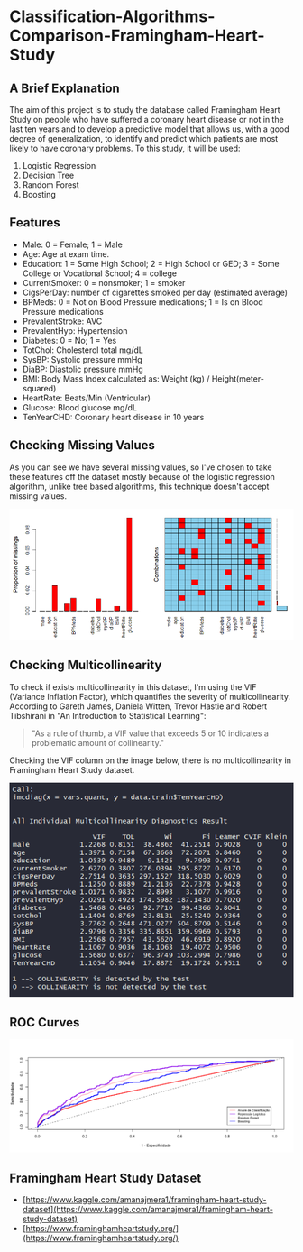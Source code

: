 # Classification-Algorithms-Comparison-Framingham-Heart-Study

## A Brief Explanation
The aim of this project is to study the database called Framingham Heart Study on people who have suffered a coronary heart disease or not in the last ten years and to develop a predictive model that allows us, with a good degree of generalization, to identify and predict which patients are most likely to have coronary problems. To this study, it will be used:

1. Logistic Regression
2. Decision Tree
3. Random Forest
4. Boosting

## Features
- Male: 0 = Female; 1 = Male
- Age: Age at exam time.
- Education: 1 = Some High School; 2 = High School or GED; 3 = Some College or Vocational School; 4 = college
- CurrentSmoker: 0 = nonsmoker; 1 = smoker
- CigsPerDay: number of cigarettes smoked per day (estimated average)
- BPMeds: 0 = Not on Blood Pressure medications; 1 = Is on Blood Pressure medications
- PrevalentStroke: AVC
- PrevalentHyp: Hypertension
- Diabetes: 0 = No; 1 = Yes
- TotChol: Cholesterol total mg/dL
- SysBP: Systolic pressure mmHg
- DiaBP: Diastolic pressure mmHg
- BMI: Body Mass Index calculated as: Weight (kg) / Height(meter-squared)
- HeartRate: Beats/Min (Ventricular)
- Glucose: Blood glucose mg/dL
- TenYearCHD: Coronary heart disease in 10 years

## Checking Missing Values
As you can see we have several missing values, so I've chosen to take these features off the dataset mostly because of the logistic regression algorithm, unlike tree based algorithms, this technique doesn't accept missing values.

![Missing Values](https://github.com/ricardobreis/Classification-Algorithms-Comparison-Framingham-Heart-Study/blob/master/missing-values.png)

## Checking Multicollinearity
To check if exists multicollinearity in this dataset, I'm using the VIF (Variance Inflation Factor), which quantifies the severity of multicollinearity. According to Gareth James, Daniela Witten, Trevor Hastie and Robert Tibshirani in "An Introduction to Statistical Learning": 

> "As a rule of thumb, a VIF value that exceeds 5 or 10 indicates a problematic amount of collinearity."

Checking the VIF column on the image below, there is no multicollinearity in Framingham Heart Study dataset.

![Multicollinearity](https://github.com/ricardobreis/Classification-Algorithms-Comparison-Framingham-Heart-Study/blob/master/Multicollinearity.PNG)

## ROC Curves
![ROC Curves](https://github.com/ricardobreis/Classification-Algorithms-Comparison-Framingham-Heart-Study/blob/master/Roc-curves.png)

## Framingham Heart Study Dataset
- [https://www.kaggle.com/amanajmera1/framingham-heart-study-dataset](https://www.kaggle.com/amanajmera1/framingham-heart-study-dataset)
- [https://www.framinghamheartstudy.org/](https://www.framinghamheartstudy.org/)
